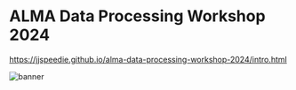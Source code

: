 # ALMA Data Processing Workshop 2024

https://jjspeedie.github.io/alma-data-processing-workshop-2024/intro.html

![banner](https://github.com/user-attachments/assets/1f313f51-f8bf-416d-8c7b-48ade42f67e4)
